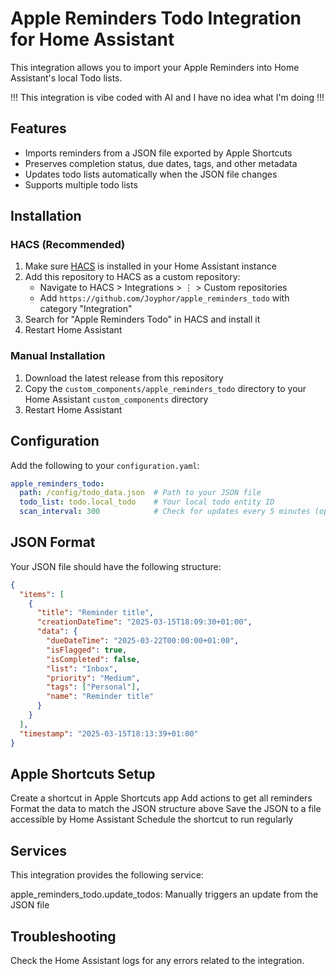 # Apple Reminders Todo Integration for Home Assistant

This integration allows you to import your Apple Reminders into Home Assistant's local Todo lists. 

!!! This integration is vibe coded with AI and I have no idea what I'm doing !!!

## Features

- Imports reminders from a JSON file exported by Apple Shortcuts
- Preserves completion status, due dates, tags, and other metadata
- Updates todo lists automatically when the JSON file changes
- Supports multiple todo lists

## Installation

### HACS (Recommended)

1. Make sure [HACS](https://hacs.xyz/) is installed in your Home Assistant instance
2. Add this repository to HACS as a custom repository:
   - Navigate to HACS > Integrations > ⋮ > Custom repositories
   - Add `https://github.com/Joyphor/apple_reminders_todo` with category "Integration"
3. Search for "Apple Reminders Todo" in HACS and install it
4. Restart Home Assistant

### Manual Installation

1. Download the latest release from this repository
2. Copy the `custom_components/apple_reminders_todo` directory to your Home Assistant `custom_components` directory
3. Restart Home Assistant

## Configuration

Add the following to your `configuration.yaml`:

```yaml
apple_reminders_todo:
  path: /config/todo_data.json  # Path to your JSON file
  todo_list: todo.local_todo    # Your local todo entity ID
  scan_interval: 300            # Check for updates every 5 minutes (optional)
```

## JSON Format

Your JSON file should have the following structure:

```json
{
  "items": [
    {
      "title": "Reminder title",
      "creationDateTime": "2025-03-15T18:09:30+01:00",
      "data": {
        "dueDateTime": "2025-03-22T00:00:00+01:00",
        "isFlagged": true,
        "isCompleted": false,
        "list": "Inbox",
        "priority": "Medium",
        "tags": ["Personal"],
        "name": "Reminder title"
      }
    }
  ],
  "timestamp": "2025-03-15T18:13:39+01:00"
}
```

## Apple Shortcuts Setup

Create a shortcut in Apple Shortcuts app
Add actions to get all reminders
Format the data to match the JSON structure above
Save the JSON to a file accessible by Home Assistant
Schedule the shortcut to run regularly

## Services

This integration provides the following service:

apple_reminders_todo.update_todos: Manually triggers an update from the JSON file

## Troubleshooting

Check the Home Assistant logs for any errors related to the integration.